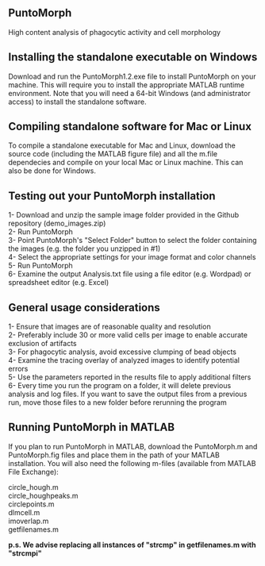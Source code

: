 ## PuntoMorph 
High content analysis of phagocytic activity and cell morphology

## Installing the standalone executable on Windows
Download and run the PuntoMorph1.2.exe file to install PuntoMorph on your machine. This will require you to install the appropriate MATLAB runtime environment. Note that you will need a 64-bit Windows (and administrator access) to install the standalone software.

## Compiling standalone software for Mac or Linux
To compile a standalone executable for Mac and Linux, download the source code (including the MATLAB figure file) and all the m.file dependecies and compile on your local Mac or Linux machine. This can also be done for Windows. 

## Testing out your PuntoMorph installation
1- Download and unzip the sample image folder provided in the Github repository (demo_images.zip) <br />
2- Run PuntoMorph <br />
3- Point PuntoMorph's "Select Folder" button to select the folder containing the images (e.g. the folder you unzipped in #1) <br />
4- Select the appropriate settings for your image format and color channels <br />
5- Run PuntoMorph <br />
6- Examine the output Analysis.txt file using a file editor (e.g. Wordpad) or spreadsheet editor (e.g. Excel) <br />

## General usage considerations
1- Ensure that images are of reasonable quality and resolution <br />
2- Preferably include 30 or more valid cells per image to enable accurate exclusion of artifacts <br />
3- For phagocytic analysis, avoid excessive clumping of bead objects <br />
4- Examine the tracing overlay of analyzed images to identify potential errors <br />
5- Use the parameters reported in the results file to apply additional filters <br />
6- Every time you run the program on a folder, it will delete previous analysis and log files. If you want to save the output files from a previous run, move those files to a new folder before rerunning the program<br />

## Running PuntoMorph in MATLAB
If you plan to run PuntoMorph in MATLAB, download the PuntoMorph.m and PuntoMorph.fig files and place them in the path of your MATLAB installation. You will also need the following m-files (available from MATLAB File Exchange): <br />

circle_hough.m <br />
circle_houghpeaks.m <br />
circlepoints.m <br />
dlmcell.m <br />
imoverlap.m <br />
getfilenames.m  <br />

**p.s. We advise replacing all instances of "strcmp" in getfilenames.m with "strcmpi"**
